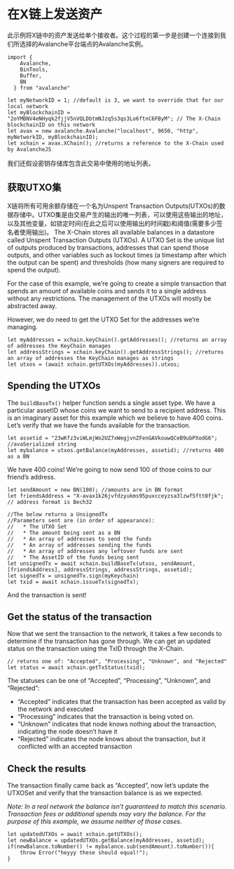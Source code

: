 # 在X链上发送资产

此示例将X链中的资产发送给单个接收者。这个过程的第一步是创建一个连接到我们所选择的Avalanche平台端点的Avalanche实例。

```text
import {
    Avalanche,
    BinTools,
    Buffer,
    BN
  } from "avalanche" 

let myNetworkID = 1; //default is 3, we want to override that for our local network
let myBlockchainID = "2oYMBNV4eNHyqk2fjjV5nVQLDbtmNJzq5s3qs3Lo6ftnC6FByM"; // The X-Chain blockchainID on this network
let avax = new avalanche.Avalanche("localhost", 9650, "http", myNetworkID, myBlockchainID);
let xchain = avax.XChain(); //returns a reference to the X-Chain used by AvalancheJS
```

我们还假设密钥存储库包含此交易中使用的地址列表。

## 获取UTXO集 

X链将所有可用余额存储在一个名为Unspent Transaction Outputs\(UTXOs\)的数据存储中。UTXO集是由交易产生的输出的唯一列表，可以使用这些输出的地址，以及其他变量，如锁定时间(在此之后可以使用输出的时间戳)和阈值(需要多少签名者使用输出)。
The X-Chain stores all available balances in a datastore called Unspent Transaction Outputs \(UTXOs\). A UTXO Set is the unique list of outputs produced by transactions, addresses that can spend those outputs, and other variables such as lockout times \(a timestamp after which the output can be spent\) and thresholds \(how many signers are required to spend the output\).

For the case of this example, we’re going to create a simple transaction that spends an amount of available coins and sends it to a single address without any restrictions. The management of the UTXOs will mostly be abstracted away.

However, we do need to get the UTXO Set for the addresses we’re managing.

```text
let myAddresses = xchain.keyChain().getAddresses(); //returns an array of addresses the KeyChain manages
let addressStrings = xchain.keyChain().getAddressStrings(); //returns an array of addresses the KeyChain manages as strings
let utxos = (await xchain.getUTXOs(myAddresses)).utxos;
```

## Spending the UTXOs <a id="spending-the-utxos"></a>

The `buildBaseTx()` helper function sends a single asset type. We have a particular assetID whose coins we want to send to a recipient address. This is an imaginary asset for this example which we believe to have 400 coins. Let’s verify that we have the funds available for the transaction.

```text
let assetid = "23wKfz3viWLmjWo2UZ7xWegjvnZFenGAVkouwQCeB9ubPXodG6"; //avaSerialized string
let mybalance = utxos.getBalance(myAddresses, assetid); //returns 400 as a BN
```

We have 400 coins! We’re going to now send 100 of those coins to our friend’s address.

```text
let sendAmount = new BN(100); //amounts are in BN format
let friendsAddress = "X-avax1k26jvfdzyukms95puxcceyzsa3lzwf5ftt0fjk"; // address format is Bech32

//The below returns a UnsignedTx
//Parameters sent are (in order of appearance):
//   * The UTXO Set
//   * The amount being sent as a BN
//   * An array of addresses to send the funds
//   * An array of addresses sending the funds
//   * An array of addresses any leftover funds are sent
//   * The AssetID of the funds being sent
let unsignedTx = await xchain.buildBaseTx(utxos, sendAmount, [friendsAddress], addressStrings, addressStrings, assetid);
let signedTx = unsignedTx.sign(myKeychain)
let txid = await xchain.issueTx(signedTx);
```

And the transaction is sent!

## Get the status of the transaction <a id="get-the-status-of-the-transaction"></a>

Now that we sent the transaction to the network, it takes a few seconds to determine if the transaction has gone through. We can get an updated status on the transaction using the TxID through the X-Chain.

```text
// returns one of: "Accepted", "Processing", "Unknown", and "Rejected"
let status = await xchain.getTxStatus(txid);
```

The statuses can be one of “Accepted”, “Processing”, “Unknown”, and “Rejected”:

* “Accepted” indicates that the transaction has been accepted as valid by the network and executed
* “Processing” indicates that the transaction is being voted on.
* “Unknown” indicates that node knows nothing about the transaction, indicating the node doesn’t have it
* “Rejected” indicates the node knows about the transaction, but it conflicted with an accepted transaction

## Check the results <a id="check-the-results"></a>

The transaction finally came back as “Accepted”, now let’s update the UTXOSet and verify that the transaction balance is as we expected.

_Note: In a real network the balance isn’t guaranteed to match this scenario. Transaction fees or additional spends may vary the balance. For the purpose of this example, we assume neither of those cases._

```text
let updatedUTXOs = await xchain.getUTXOs();
let newBalance = updatedUTXOs.getBalance(myAddresses, assetid);
if(newBalance.toNumber() != mybalance.sub(sendAmount).toNumber()){
    throw Error("heyyy these should equal!");
}
```

<!--stackedit_data:
eyJoaXN0b3J5IjpbLTI2OTIwNTY1NCwtMTAyODQwNDQyMiwtMz
I0NzUzMDc3XX0=
-->